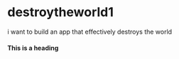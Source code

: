 # destroytheworld1
i want to build an app that effectively destroys the world
#### This is a heading
